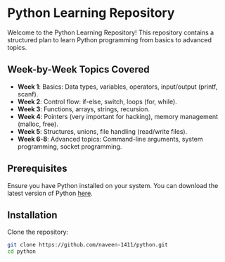 # Python Learning Repository

Welcome to the Python Learning Repository! This repository contains a structured plan to learn Python programming from basics to advanced topics.

## Week-by-Week Topics Covered

- **Week 1**: Basics: Data types, variables, operators, input/output (printf, scanf).
- **Week 2**: Control flow: if-else, switch, loops (for, while).
- **Week 3**: Functions, arrays, strings, recursion.
- **Week 4**: Pointers (very important for hacking), memory management (malloc, free).
- **Week 5**: Structures, unions, file handling (read/write files).
- **Week 6-8**: Advanced topics: Command-line arguments, system programming, socket programming.

## Prerequisites

Ensure you have Python installed on your system. You can download the latest version of Python [here](https://www.python.org/downloads/).


## Installation

Clone the repository:
```sh
git clone https://github.com/naveen-1411/python.git
cd python



